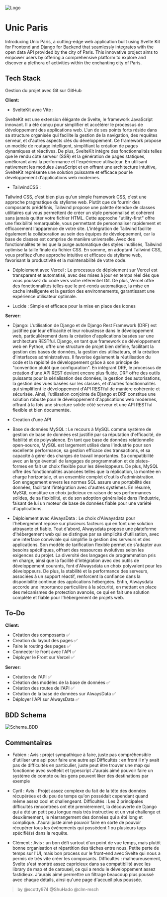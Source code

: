 
![Logo](https://res.cloudinary.com/diurvm1bd/image/upload/v1702619141/unic-paris-logo-banner_msgi5m.png)
# Unic Paris

Introducing Unic Paris, a cutting-edge web application built using Svelte Kit for Frontend and Django for Backend that seamlessly integrates with the open data API provided by the city of Paris. This innovative project aims to empower users by offering a comprehensive platform to explore and discover a plethora of activities within the enchanting city of Paris.


## Tech Stack
Gestion du projet avec Git sur GitHub

**Client:** 

- SvelteKit avec Vite :
  
SvelteKit est une extension élégante de Svelte, le framework JavaScript innovant. Il a été conçu pour simplifier et accélérer le processus de développement des applications web. L'un de ses points forts réside dans sa structure organisée qui facilite la gestion de la navigation, des requêtes serveur, et d'autres aspects clés du développement. Ce framework propose un modèle de routage intelligent, simplifiant la création de pages dynamiques et réactives. De plus, SvelteKit intègre des fonctionnalités telles que le rendu côté serveur (SSR) et la génération de pages statiques, améliorant ainsi la performance et l'expérience utilisateur. En utilisant nativement les modules JavaScript et en offrant une architecture intuitive, SvelteKit représente une solution puissante et efficace pour le développement d'applications web modernes.

- TailwindCSS :
  
Tailwind CSS, c'est bien plus qu'un simple framework CSS, c'est une approche pragmatique du stylisme web. Plutôt que de fournir des composants prédéfinis, Tailwind propose une palette étendue de classes utilitaires qui vous permettent de créer un style personnalisé et cohérent sans jamais quitter votre fichier HTML. Cette approche "utility-first" offre une flexibilité remarquable, vous permettant de personnaliser rapidement et efficacement l'apparence de votre site. L'intégration de Tailwind facilite également la collaboration au sein des équipes de développement, car la base de classes est comprise de manière universelle. Avec des fonctionnalités telles que la purge automatique des styles inutilisés, Tailwind optimise la taille finale du fichier CSS. En somme, en adoptant Tailwind CSS, vous profitez d'une approche intuitive et efficace du stylisme web, favorisant la productivité et la maintenabilité de votre code.

- Déploiement avec Vercel :
  Le processus de déploiement sur Vercel est transparent et automatisé, avec des mises à jour en temps réel dès que vous poussez du code vers votre référentiel Git. De plus, Vercel offre des fonctionnalités telles que le pré-rendu automatique, la mise en cache intelligente et la gestion des environnements, garantissant une expérience utilisateur optimale.

- Lucide :
  Simple et efficace pour la mise en place des icones

**Server:** 

- Django:
  L'utilisation de Django et de Django Rest Framework (DRF) est justifiée par leur efficacité et leur robustesse dans le développement web, particulièrement dans la création d'applications basées sur une architecture RESTful. Django, en tant que framework de développement web en Python, offre une structure de projet bien définie, facilitant la gestion des bases de données, la gestion des utilisateurs, et la création d'interfaces administratives. Il favorise également la réutilisation du code et la rapidité de développement grâce à son principe de "convention plutôt que configuration". En intégrant DRF, le processus de création d'une API REST devient encore plus fluide. DRF offre des outils puissants pour la sérialisation des données, la gestion des autorisations, la gestion des vues basées sur les classes, et d'autres fonctionnalités qui simplifient le développement d'API RESTful de manière cohérente et sécurisée. Ainsi, l'utilisation conjointe de Django et DRF constitue une solution robuste pour le développement d'applications web modernes, offrant à la fois une structure solide côté serveur et une API RESTful flexible et bien documentée.

- Creation d'une API

- Base de données MySQL :
  Le recours à MySQL comme système de gestion de base de données est justifié par sa réputation d'efficacité, de fiabilité et de polyvalence. En tant que base de données relationnelle open-source, MySQL est largement utilisé dans l'industrie pour son excellente performance, sa gestion efficace des transactions, et sa capacité à gérer des charges de travail importantes. Sa compatibilité avec un large éventail de langages de programmation et de plates-formes en fait un choix flexible pour les développeurs. De plus, MySQL offre des fonctionnalités avancées telles que la réplication, la montée en charge horizontale, et un ensemble complet d'outils d'administration. Son engagement envers les normes SQL assure une portabilité des données, facilitant l'intégration avec d'autres systèmes. En résumé, MySQL constitue un choix judicieux en raison de ses performances solides, de sa flexibilité, et de son adoption généralisée dans l'industrie, faisant de lui un moteur de base de données fiable pour une variété d'applications.

- Déploiement avec AlwaysData :
  Le choix d'Alwaysdata pour l'hébergement repose sur plusieurs facteurs qui en font une solution attrayante et fiable. Tout d'abord, Alwaysdata propose une plateforme d'hébergement web qui se distingue par sa simplicité d'utilisation, avec une interface conviviale qui simplifie la gestion des serveurs et des applications. Son modèle de tarification flexible permet de s'adapter aux besoins spécifiques, offrant des ressources évolutives selon les exigences du projet. La diversité des langages de programmation pris en charge, ainsi que la facilité d'intégration avec des outils de développement courants, font d'Alwaysdata un choix polyvalent pour les développeurs. De plus, la stabilité et la performance des serveurs, associées à un support réactif, renforcent la confiance dans la disponibilité continue des applications hébergées. Enfin, Alwaysdata accorde une importance particulière à la sécurité, en mettant en place des mécanismes de protection avancés, ce qui en fait une solution complète et fiable pour l'hébergement de projets web.



## To-Do

**Client:**
- Création des composants ✅
- Creation du layout des pages ✅
- Faire le routing des pages ✅
- Connecter le front avec l'API ✅
- Déployer le Front sur Vercel ✅

**Server:**
- Création de l'API ✅
- Création des modèles de la base de données ✅
- Création des routes de l'API ✅
- Création de la base de données sur AlwaysData ✅
- Déployer l'API sur AlwaysData ✅


## BDD Schema

![Schema_BDD](https://i.ibb.co/9gxxh9P/schema-bdd.png)

## Commentaires

- Fabien :
  Avis : projet sympathique à faire, juste pas compréhensible d'utiliser une api pour faire une autre api
  Difficultés  : en front il n'y avait pas de difficultés en particulier, juste peut être trouver une map qui fonctionne avec sveltekit et typescript
  J'aurais aimé pouvoir faire un système de compte ou les gens peuvent liker des destinations par exemple

- Cyril :
  Avis : Projet assez complexe du fait de la tête des données récupérées et du peu de temps qu'on possédait cependant quand même assez cool et challengeant.
  Difficultés : Les 2 principales difficultés rencontrées ont été premièrement, la découverte de Django qui a été un petit peu longue mais très instructive et un vrai challenge et deuxièmement, le réarrangement des données qui a été long et compliqué.
  J'aurai juste aimé pouvoir faire en sorte de pouvoir récupérer tous les événements qui possèdent 1 ou plusieurs tags spécifié(s) dans la requête.

- Clément :
Avis : un bon défi surtout d'un point de vue temps, mais plutôt bonne organisation et répartition des tâches entre nous. Petite perte de temps sur l'UI, mais bon process sur le front-end avec Svelte qui nous a permis de très vite créer les composants.
Difficultés : malheureusement, Svelte s'est montré assez capricieux dans sa compatibilité avec les library de map et de carousel, ce qui a rendu le développement assez fastidieux.
J'aurais aimé permettre un filtrage beaucoup plus poussé avec chaque détails, ainsi qu'une page d'accueil plus poussée.
> by @scotty974 @ShuHado @clm-msch
